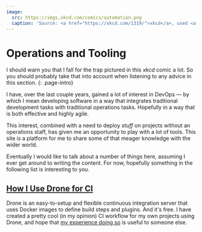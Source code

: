 ```yaml
---
image:
  src: https://imgs.xkcd.com/comics/automation.png
  caption: 'Source: <a href="https://xkcd.com/1319/">xkcd</a>, used <a href="https://xkcd.com/license.html">with permission</a>'
---
```

# Operations and Tooling
I should warn you that I fall for the trap pictured in this *xkcd* comic a lot.
So you should probably take that into account when listening to any advice in
this section.
{: .page-intro}

I have, over the last couple years, gained a lot of interest in DevOps &mdash; by
which I mean developing software in a way that integrates traditional 
development tasks with traditional operations tasks. Hopefully in a way that is
both effective and highly agile.

This interest, combined with a need to deploy *stuff* on projects without an 
operations staff, has given me an opportunity to play with a lot of tools. This
site is a platform for me to share some of that meager knowledge with the wider 
world.

Eventually I would like to talk about a number of things here, assuming I ever
get around to writing the content. For now, hopefully something in the following
list is interesting to you.

## [How I Use Drone for CI](./continuous-integration/)
Drone is an easy-to-setup and flexible continuous integration server that uses 
Docker images to define build steps and plugins. And it's free. I have created 
a pretty cool (in my opinion) CI workflow for my own projects using Drone, and
hope that [my experience doing so](./continuous-integration/) is useful
to someone else.

